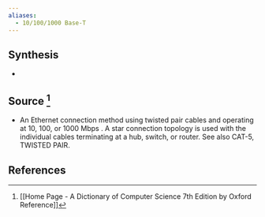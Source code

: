 ```yaml
---
aliases:
  - 10/100/1000 Base-T
---
```

## Synthesis
- 
## Source [^1]
- An Ethernet connection method using twisted pair cables and operating at 10, 100, or 1000 Mbps . A star connection topology is used with the individual cables terminating at a hub, switch, or router. See also CAT-5, TWISTED PAIR.
## References

[^1]: [[Home Page - A Dictionary of Computer Science 7th Edition by Oxford Reference]]